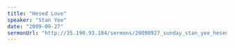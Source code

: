 ```yaml
---
title: "Hesed Love"
speaker: "Stan Yee"
date: "2009-09-27"
sermonUrl: "http://35.190.93.184/sermons/20090927_sunday_stan_yee_hesed_love.mp3"
---
```

